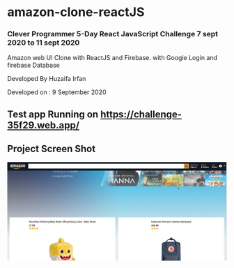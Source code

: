 # amazon-clone-reactJS
### Clever Programmer 5-Day React JavaScript Challenge 7 sept 2020 to 11 sept 2020

Amazon web UI Clone with ReactJS and Firebase. with Google Login and firebase Database


Developed By Huzaifa Irfan

Developed on : 9 September 2020




 ## Test app Running on  https://challenge-35f29.web.app/



## Project Screen Shot

![Final Screen Shot](/ss.png)
